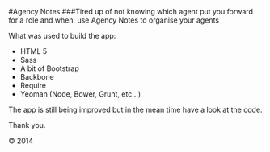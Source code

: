 #Agency Notes
###Tired up of not knowing which agent put you forward for a role and when, use Agency Notes to organise your agents

What was used to build the app:

* HTML 5
* Sass 
* A bit of Bootstrap
* Backbone
* Require
* Yeoman (Node, Bower, Grunt, etc...)

The app is still being improved but in the mean time have a look at the code.

Thank you.

&copy; 2014
